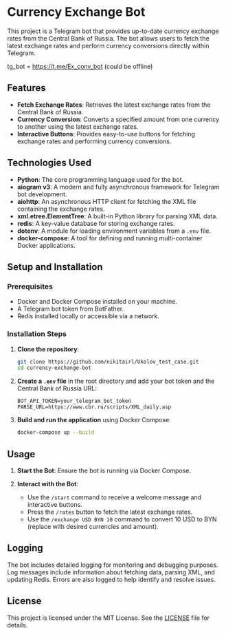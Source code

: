 # Currency Exchange Bot

This project is a Telegram bot that provides up-to-date currency exchange rates from the Central Bank of Russia. The bot allows users to fetch the latest exchange rates and perform currency conversions directly within Telegram.

tg_bot = https://t.me/Ex_conv_bot
(could be offline)

## Features

- **Fetch Exchange Rates**: Retrieves the latest exchange rates from the Central Bank of Russia.
- **Currency Conversion**: Converts a specified amount from one currency to another using the latest exchange rates.
- **Interactive Buttons**: Provides easy-to-use buttons for fetching exchange rates and performing currency conversions.

## Technologies Used

- **Python**: The core programming language used for the bot.
- **aiogram v3**: A modern and fully asynchronous framework for Telegram bot development.
- **aiohttp**: An asynchronous HTTP client for fetching the XML file containing the exchange rates.
- **xml.etree.ElementTree**: A built-in Python library for parsing XML data.
- **redis**: A key-value database for storing exchange rates.
- **dotenv**: A module for loading environment variables from a `.env` file.
- **docker-compose**: A tool for defining and running multi-container Docker applications.

## Setup and Installation

### Prerequisites

- Docker and Docker Compose installed on your machine.
- A Telegram bot token from BotFather.
- Redis installed locally or accessible via a network.

### Installation Steps

1. **Clone the repository**:
    ```sh
    git clone https://github.com/nikitairl/Ukolov_test_case.git
    cd currency-exchange-bot
    ```

2. **Create a `.env` file** in the root directory and add your bot token and the Central Bank of Russia URL:
    ```env
    BOT_API_TOKEN=your_telegram_bot_token
    PARSE_URL=https://www.cbr.ru/scripts/XML_daily.asp
    ```

3. **Build and run the application** using Docker Compose:
    ```sh
    docker-compose up --build
    ```

## Usage

1. **Start the Bot**: Ensure the bot is running via Docker Compose.

2. **Interact with the Bot**:
    - Use the `/start` command to receive a welcome message and interactive buttons.
    - Press the `/rates` button to fetch the latest exchange rates.
    - Use the `/exchange USD BYN 10` command to convert 10 USD to BYN (replace with desired currencies and amount).

## Logging

The bot includes detailed logging for monitoring and debugging purposes. Log messages include information about fetching data, parsing XML, and updating Redis. Errors are also logged to help identify and resolve issues.

## License

This project is licensed under the MIT License. See the [LICENSE](LICENSE) file for details.

